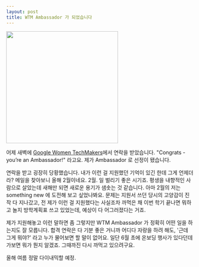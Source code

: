 ```yaml
---
layout: post
title: WTM Ambassador 가 되었습니다
---
```


<img src="{{ site.baseurl }}/thumbnails/wtm_ambassador.png" width="300" />

어제 새벽에 [Google Women TechMakers](https://developers.google.com/womentechmakers)에서 연락을 받았습니다. "Congrats - you’re an Ambassador!" 라고요. 제가 Ambassador 로 선정이 됐습니다.

연락을 받고 굉장히 당황했습니다. 내가 이런 걸 지원했던 기억이 있긴 한데 그게 언제더라? 메일을 찾아보니 올해 2월이네요. 2월. 일 벌리기 좋은 시기죠. 평생을 내향적인 사람으로 살았는데 새해만 되면 새로운 용기가 샘솟는 것 같습니다. 아마 2월의 저는 something new 에 도전해 보고 싶었나봐요. 문제는 지원서 쓰던 당시의 고양감이 진작 다 지나갔고, 전 제가 이런 걸 지원했다는 사실조차 까먹은 채 이번 학기 끝나면 뭐하고 놀지 방학계획표 쓰고 있었는데, 예상이 다 어그러졌다는 거죠. 

제가 지원해놓고 이런 말하면 좀 그렇지만 WTM Ambassador 가 정확히 어떤 일을 하는지도 잘 모릅니다. 합격 연락은 다 기분 좋은 거니까 어디다 자랑을 하려 해도, '근데 그게 뭐야?' 라고 누가 물어보면 할 말이 없어요. 일단 6월 초에 온보딩 행사가 있다던데 가보면 뭐가 뭔지 알겠죠. 그때까진 다시 까먹고 있으려구요.

올해 여름 정말 다이내믹할 예정.
